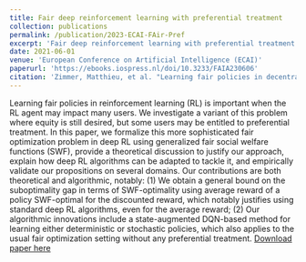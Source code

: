 ```yaml
---
title: Fair deep reinforcement learning with preferential treatment
collection: publications
permalink: /publication/2023-ECAI-FAir-Pref
excerpt: 'Fair deep reinforcement learning with preferential treatment'
date: 2021-06-01
venue: 'European Conference on Artificial Intelligence (ECAI)'
paperurl: 'https://ebooks.iospress.nl/doi/10.3233/FAIA230606'
citation: 'Zimmer, Matthieu, et al. "Learning fair policies in decentralized cooperative multi-agent reinforcement learning." International Conference on Machine Learning. PMLR, 2021.'
---
```


Learning fair policies in reinforcement learning (RL) is important when the RL agent may impact many users. We investigate a variant of this problem where equity is still desired, but some users may be entitled to preferential treatment. In this paper, we formalize this more sophisticated fair optimization problem in deep RL using generalized fair social welfare functions (SWF), provide a theoretical discussion to justify our approach, explain how deep RL algorithms can be adapted to tackle it, and empirically validate our propositions on several domains. Our contributions are both theoretical and algorithmic, notably: (1) We obtain a general bound on the suboptimality gap in terms of SWF-optimality using average reward of a policy SWF-optimal for the discounted reward, which notably justifies using standard deep RL algorithms, even for the average reward; (2) Our algorithmic innovations include a state-augmented DQN-based method for learning either deterministic or stochastic policies, which also applies to the usual fair optimization setting without any preferential treatment.
[Download paper here](https://ebooks.iospress.nl/doi/10.3233/FAIA230606)